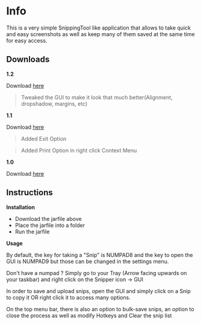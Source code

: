 # Info
This is a very simple SnippingTool like application that allows to take quick and easy screenshots as well as keep many of them saved at the same time for easy access.

## Downloads

**1.2**

Download [here](https://github.com/RedstoneTek/Snipper/blob/master/releases/Snipper_1.2.jar?raw=true)

> Tweaked the GUI to make it look that much better(Alignment, dropshadow, margins, etc)

**1.1**

Download [here](https://github.com/RedstoneTek/Snipper/blob/master/releases/Snipper_1.1.jar?raw=true)

> Added Exit Option

> Added Print Option in right click Context Menu

**1.0**

Download [here](https://github.com/RedstoneTek/Snipper/blob/master/releases/Snipper_1.0.jar?raw=true)

## Instructions

**Installation**

- Download the jarfile above
- Place the jarfile into a folder
- Run the jarfile

**Usage**

By default, the key for taking a "Snip" is NUMPAD8 and the key to open the GUI is NUMPAD9 but those can be changed in the settings menu.

Don't have a numpad ? Simply go to your Tray (Arrow facing upwards on your taskbar) and right click on the Snipper icon -> GUI

In order to save and upload snips, open the GUI and simply click on a Snip to copy it OR right click it to access many options.

On the top menu bar, there is also an option to bulk-save snips, an option to close the process as well as modify Hotkeys and Clear the snip list